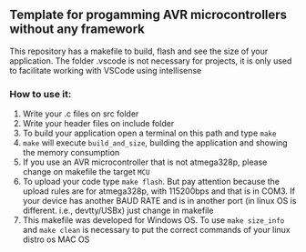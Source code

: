 ## Template for progamming AVR microcontrollers without any framework

This repository has a makefile to build, flash and see the size of your application. The folder .vscode is not necessary for projects, it is only used to facilitate  working with VSCode using intellisense

### How to use it:
1. Write your .c files on src folder
2. Write your header files on include folder
3. To build your application open a terminal on this path and type `make`
4. `make` will execute `build_and_size`, building the application and showing the memory consumption
5. If you use an AVR microcontroller that is not atmega328p, please change on makefile the target `MCU`
6. To upload your code type `make flash`. But pay attention because the upload rules are for atmega328p, with 115200bps and that is in COM3. If your device has another BAUD RATE and is in another port (in linux OS is different. i.e., devtty/USBx) just change in makefile
7. This makefile was developed for Windows OS. To use `make size_info` and `make clean` is necessary to put the correct commands of your linux distro os MAC OS
